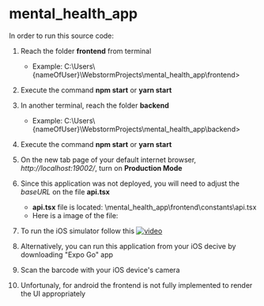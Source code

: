 # mental_health_app

In order to run this source code:
1. Reach the folder **frontend** from terminal 
   - Example: C:\Users\\{nameOfUser}\WebstormProjects\mental_health_app\frontend>
2. Execute the command **npm start** or **yarn start**
3. In another terminal, reach the folder **backend**
   - Example: C:\Users\\{nameOfUser}\WebstormProjects\mental_health_app\backend>
4. Execute the command **npm start** or **yarn start**
5. On the new tab page of your default internet browser, _http://localhost:19002/_, turn on **Production Mode**
6. Since this application was not deployed, you will need to adjust the _baseURL_ on the file **api.tsx**
   - **api.tsx** file is located: \mental_health_app\frontend\constants\api.tsx
   - Here is a image of the file: 

7. To run the iOS simulator follow this [![video](http://img.youtube.com/vi/0-S5a0eXPoc?t=380/0.jpg)](https://www.youtube.com/watch?v=0-S5a0eXPoc?t=380)
8. Alternatively, you can run this application from your iOS decive by downloading "Expo Go" app
9. Scan the barcode with your iOS device's camera
10. Unfortunaly, for android the frontend is not fully implemented to render the UI appropriately
